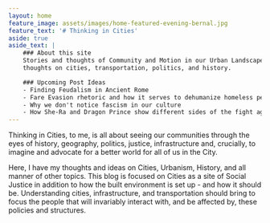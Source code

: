 ```yaml
---
layout: home
feature_image: assets/images/home-featured-evening-bernal.jpg
feature_text: '# Thinking in Cities'
aside: true
aside_text: |
    ### About this site
    Stories and thoughts of Community and Motion in our Urban Landscape. Here I will share my
    thoughts on cities, transportation, politics, and history.

    ### Upcoming Post Ideas
    - Finding Feudalism in Ancient Rome
    - Fare Evasion rhetoric and how it serves to dehumanize homeless people
    - Why we don't notice fascism in our culture
    - How She-Ra and Dragon Prince show different sides of the fight against Fascism
---
```


Thinking in Cities, to me, is all about seeing our communities through the eyes of history, geography, politics, justice, infrastructure and, crucially, to imagine and advocate for a better world for all of us in the City.

Here, I have my thoughts and ideas on Cities, Urbanism, History, and all manner of other topics. This blog is focused on Cities as a site of Social Justice in addition to how the built environment is set up - and how it should be. Understanding cities, infrastructure, and transportation should bring to focus the people that will invariably interact with, and be affected by, these policies and structures.
